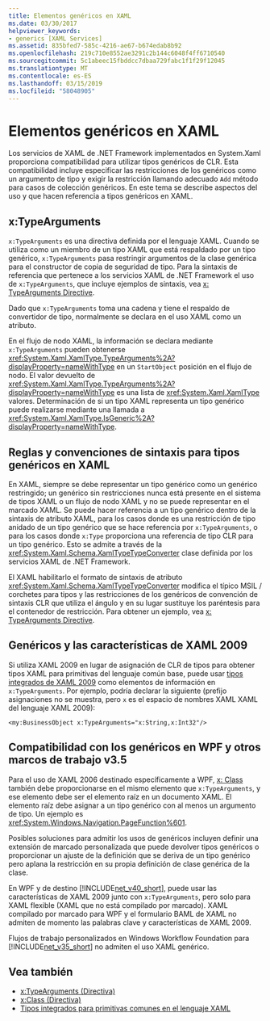 ```yaml
---
title: Elementos genéricos en XAML
ms.date: 03/30/2017
helpviewer_keywords:
- generics [XAML Services]
ms.assetid: 835bfed7-585c-4216-ae67-b674edab8b92
ms.openlocfilehash: 219c710e8552ae3291c2b144c6048f4ff6710540
ms.sourcegitcommit: 5c1abeec15fbddcc7dbaa729fabc1f1f29f12045
ms.translationtype: MT
ms.contentlocale: es-ES
ms.lasthandoff: 03/15/2019
ms.locfileid: "58048905"
---
```

# <a name="generics-in-xaml"></a>Elementos genéricos en XAML
Los servicios de XAML de .NET Framework implementados en System.Xaml proporciona compatibilidad para utilizar tipos genéricos de CLR. Esta compatibilidad incluye especificar las restricciones de los genéricos como un argumento de tipo y exigir la restricción llamando adecuado `Add` método para casos de colección genéricos. En este tema se describe aspectos del uso y que hacen referencia a tipos genéricos en XAML.  
  
## <a name="xtypearguments"></a>x:TypeArguments  
 `x:TypeArguments` es una directiva definida por el lenguaje XAML. Cuando se utiliza como un miembro de un tipo XAML que está respaldado por un tipo genérico, `x:TypeArguments` pasa restringir argumentos de la clase genérica para el constructor de copia de seguridad de tipo. Para la sintaxis de referencia que pertenece a los servicios XAML de .NET Framework el uso de `x:TypeArguments`, que incluye ejemplos de sintaxis, vea [x: TypeArguments Directive](x-typearguments-directive.md).  
  
 Dado que `x:TypeArguments` toma una cadena y tiene el respaldo de convertidor de tipo, normalmente se declara en el uso XAML como un atributo.  
  
 En el flujo de nodo XAML, la información se declara mediante `x:TypeArguments` pueden obtenerse <xref:System.Xaml.XamlType.TypeArguments%2A?displayProperty=nameWithType> en un `StartObject` posición en el flujo de nodo. El valor devuelto de <xref:System.Xaml.XamlType.TypeArguments%2A?displayProperty=nameWithType> es una lista de <xref:System.Xaml.XamlType> valores. Determinación de si un tipo XAML representa un tipo genérico puede realizarse mediante una llamada a <xref:System.Xaml.XamlType.IsGeneric%2A?displayProperty=nameWithType>.  
  
## <a name="rules-and-syntax-conventions-for-generics-in-xaml"></a>Reglas y convenciones de sintaxis para tipos genéricos en XAML  
 En XAML, siempre se debe representar un tipo genérico como un genérico restringido; un genérico sin restricciones nunca está presente en el sistema de tipos XAML o un flujo de nodo XAML y no se puede representar en el marcado XAML. Se puede hacer referencia a un tipo genérico dentro de la sintaxis de atributo XAML, para los casos donde es una restricción de tipo anidado de un tipo genérico que se hace referencia por `x:TypeArguments`, o para los casos donde `x:Type` proporciona una referencia de tipo CLR para un tipo genérico. Esto se admite a través de la <xref:System.Xaml.Schema.XamlTypeTypeConverter> clase definida por los servicios XAML de .NET Framework.  
  
 El XAML habilitarlo el formato de sintaxis de atributo <xref:System.Xaml.Schema.XamlTypeTypeConverter> modifica el típico MSIL / corchetes para tipos y las restricciones de los genéricos de convención de sintaxis CLR que utiliza el ángulo y en su lugar sustituye los paréntesis para el contenedor de restricción. Para obtener un ejemplo, vea [x: TypeArguments Directive](x-typearguments-directive.md).  
  
## <a name="generics-and-xaml-2009-features"></a>Genéricos y las características de XAML 2009  
 Si utiliza XAML 2009 en lugar de asignación de CLR de tipos para obtener tipos XAML para primitivas del lenguaje común base, puede usar [tipos integrados de XAML 2009](built-in-types-for-common-xaml-language-primitives.md) como elementos de información en `x:TypeArguments`. Por ejemplo, podría declarar la siguiente (prefijo asignaciones no se muestra, pero `x` es el espacio de nombres XAML XAML del lenguaje XAML 2009):  
  
```xaml  
<my:BusinessObject x:TypeArguments="x:String,x:Int32"/>  
```  
  
## <a name="generics-support-in-wpf-and-other-v35-frameworks"></a>Compatibilidad con los genéricos en WPF y otros marcos de trabajo v3.5  
 Para el uso de XAML 2006 destinado específicamente a WPF, [x: Class](x-class-directive.md) también debe proporcionarse en el mismo elemento que `x:TypeArguments`, y ese elemento debe ser el elemento raíz en un documento XAML. El elemento raíz debe asignar a un tipo genérico con al menos un argumento de tipo. Un ejemplo es <xref:System.Windows.Navigation.PageFunction%601>.  
  
 Posibles soluciones para admitir los usos de genéricos incluyen definir una extensión de marcado personalizada que puede devolver tipos genéricos o proporcionar un ajuste de la definición que se deriva de un tipo genérico pero aplana la restricción en su propia definición de clase genérica de la clase.  
  
 En WPF y de destino [!INCLUDE[net_v40_short](../../../includes/net-v40-short-md.md)], puede usar las características de XAML 2009 junto con `x:TypeArguments`, pero solo para XAML flexible (XAML que no está compilado por marcado). XAML compilado por marcado para WPF y el formulario BAML de XAML no admiten de momento las palabras clave y características de XAML 2009.  
  
 Flujos de trabajo personalizados en Windows Workflow Foundation para [!INCLUDE[net_v35_short](../../../includes/net-v35-short-md.md)] no admiten el uso XAML genérico.  
  
## <a name="see-also"></a>Vea también
- [x:TypeArguments (Directiva)](x-typearguments-directive.md)
- [x:Class (Directiva)](x-class-directive.md)
- [Tipos integrados para primitivas comunes en el lenguaje XAML](built-in-types-for-common-xaml-language-primitives.md)
